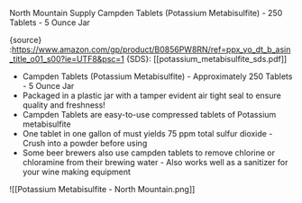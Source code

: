 North Mountain Supply Campden Tablets (Potassium Metabisulfite) - 250 Tablets - 5 Ounce Jar

{source} :https://www.amazon.com/gp/product/B0856PW8RN/ref=ppx_yo_dt_b_asin_title_o01_s00?ie=UTF8&psc=1
{SDS}: [[potassium_metabisulfite_sds.pdf]]


-   Campden Tablets (Potassium Metabisulfite) - Approximately 250 Tablets - 5 Ounce Jar
-   Packaged in a plastic jar with a tamper evident air tight seal to ensure quality and freshness!
-   Campden Tablets are easy-to-use compressed tablets of Potassium metabisulfite
-   One tablet in one gallon of must yields 75 ppm total sulfur dioxide - Crush into a powder before using
-   Some beer brewers also use campden tablets to remove chlorine or chloramine from their brewing water - Also works well as a sanitizer for your wine making equipment

![[Potassium Metabisulfite - North Mountain.png]]